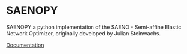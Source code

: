 SAENOPY
=======

SAENOPY a python implementation of the SAENO - Semi-affine Elastic Network Optimizer, originally developed by Julian
 Steinwachs.

[Documentation](https://saenopy.readthedocs.io)
